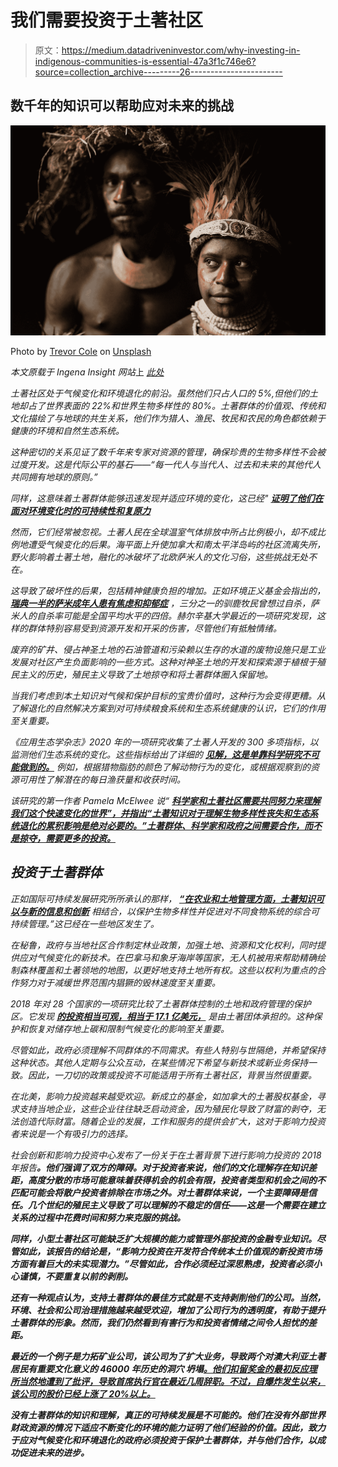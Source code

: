 # 我们需要投资于土著社区

> 原文：<https://medium.datadriveninvestor.com/why-investing-in-indigenous-communities-is-essential-47a3f1c746e6?source=collection_archive---------26----------------------->

## 数千年的知识可以帮助应对未来的挑战

![](img/992f2f28d1014880da4bda359439080e.png)

Photo by [Trevor Cole](https://unsplash.com/@trevcole?utm_source=medium&utm_medium=referral) on [Unsplash](https://unsplash.com?utm_source=medium&utm_medium=referral)

*本文原载于 Ingena Insight 网站*上 [*此处*](https://ingena.co.uk/2020/10/14/why-investment-in-indigenous-communities-is-essential-for-socio-environmental-development/)

*土著社区处于气候变化和环境退化的前沿。虽然他们只占人口的 5%,但他们的土地却占了世界表面的 22%和世界生物多样性的 80%。土著群体的价值观、传统和文化描绘了与地球的共生关系，他们作为猎人、渔民、牧民和农民的角色都依赖于健康的环境和自然生态系统。*

*这种密切的关系见证了数千年来专家对资源的管理，确保珍贵的生物多样性不会被过度开发。这是代际公平的基石——“每一代人与当代人、过去和未来的其他代人共同拥有地球的原则。”*

*同样，这意味着土著群体能够迅速发现并适应环境的变化，这已经" [**证明了他们在面对环境变化时的可持续性和复原力**](https://sdg.iisd.org/commentary/guest-articles/no-sustainable-development-without-indigenous-peoples/)*

*然而，它们经常被忽视。土著人民在全球温室气体排放中所占比例极小，却不成比例地遭受气候变化的后果。海平面上升使加拿大和南太平洋岛屿的社区流离失所，野火影响着土著土地，融化的冰破坏了北欧萨米人的文化习俗，这些挑战无处不在。*

*这导致了破坏性的后果，包括精神健康负担的增加。正如环境正义基金会指出的， [**瑞典一半的萨米成年人患有焦虑和抑郁症**](https://ejfoundation.org/resources/downloads/EJF-Sami-briefing-2019-final-1.pdf) ，三分之一的驯鹿牧民曾想过自杀，萨米人的自杀率可能是全国平均水平的四倍。赫尔辛基大学最近的一项研究发现，这样的群体特别容易受到资源开发和开采的伤害，尽管他们有抵触情绪。*

*废弃的矿井、侵占神圣土地的石油管道和污染赖以生存的水道的废物设施只是工业发展对社区产生负面影响的一些方式。这种对神圣土地的开发和探索源于植根于殖民主义的历史，殖民主义导致了土地掠夺和将土著群体圈入保留地。*

*当我们考虑到本土知识对气候和保护目标的宝贵价值时，这种行为会变得更糟。从了解退化的自然解决方案到对可持续粮食系统和生态系统健康的认识，它们的作用至关重要。*

*《应用生态学杂志》2020 年的一项研究收集了土著人开发的 300 多项指标，以监测他们生态系统的变化。这些指标给出了详细的 [**见解，这是单靠科学研究不可能做到的。**](https://besjournals.onlinelibrary.wiley.com/doi/full/10.1111/1365-2664.13705) 例如，根据猎物脂肪的颜色了解动物行为的变化，或根据观察到的资源可用性了解潜在的每日渔获量和收获时间。*

*该研究的第一作者 Pamela McElwee 说“ [**科学家和土著社区需要共同努力来理解我们这个快速变化的世界”，并指出“土著知识对于理解生物多样性丧失和生态系统退化的累积影响是绝对必要的。”土著群体、科学家和政府之间需要合作，而不是掠夺，需要更多的投资。**](https://www.futurity.org/indigenous-people-ecosystems-climate-change-2415292-2/)*

## *投资于土著群体*

*正如国际可持续发展研究所所承认的那样， [**“在农业和土地管理方面，土著知识可以与新的信息和创新**](https://sdg.iisd.org/commentary/guest-articles/no-sustainable-development-without-indigenous-peoples/) 相结合，以保护生物多样性并促进对不同食物系统的综合可持续管理。”这已经在一些地区发生了。*

*在秘鲁，政府与当地社区合作制定林业政策，加强土地、资源和文化权利，同时提供应对气候变化的新技术。在巴拿马和象牙海岸等国家，无人机被用来帮助精确绘制森林覆盖和土著领地的地图，以更好地支持土地所有权。这些以权利为重点的合作努力对于减缓世界范围内猖獗的毁林速度至关重要。*

*2018 年对 28 个国家的一项研究比较了土著群体控制的土地和政府管理的保护区。它发现 [**的投资相当可观，相当于 17.1 亿美元，**](https://news.mongabay.com/2018/07/investing-in-indigenous-communities-most-efficient-way-to-protect-forests-report-finds/) 是由土著团体承担的。这种保护和恢复对储存地上碳和限制气候变化的影响至关重要。*

*尽管如此，政府必须理解不同群体的不同需求。有些人特别与世隔绝，并希望保持这种状态。其他人定期与公众互动，在某些情况下希望与新技术或新业务保持一致。因此，一刀切的政策或投资不可能适用于所有土著社区，背景当然很重要。*

*在北美，影响力投资越来越受欢迎。新成立的基金，如加拿大的土著股权基金，寻求支持当地企业，这些企业往往缺乏启动资金，因为殖民化导致了财富的剥夺，无法创造代际财富。随着企业的发展，工作和服务的提供会扩大，这对于影响力投资者来说是一个有吸引力的选择。*

*社会创新和影响力投资中心发布了一份关于在土著背景下进行影响力投资的 2018 年报告[](https://www.sauder.ubc.ca/sites/default/files/2019-04/Impact%20Investing%20in%20the%20Indigenous%20Context%20-%20Executive%20Summary%20-%20FINAL.pdf)**。他们强调了双方的障碍。对于投资者来说，他们的文化理解存在知识差距，高度分散的市场可能意味着获得机会的机会有限，投资者类型和机会之间的不匹配可能会将散户投资者排除在市场之外。对土著群体来说，一个主要障碍是信任。几个世纪的殖民主义导致了可以理解的不稳定的信任——这是一个需要在建立关系的过程中花费时间和努力来克服的挑战。***

***同样，小型土著社区可能缺乏扩大规模的能力或管理外部投资的金融专业知识。尽管如此，该报告的结论是，“影响力投资在开发符合传统本土价值观的新投资市场方面有着巨大的未实现潜力。”尽管如此，合作必须经过深思熟虑，投资者必须小心谨慎，不要重复以前的剥削。***

***还有一种观点认为，支持土著群体的最佳方式就是不支持剥削他们的公司。当然，环境、社会和公司治理措施越来越受欢迎，增加了公司行为的透明度，有助于提升土著群体的形象。然而，我们仍然看到有害行为和投资者情绪之间令人担忧的差距。***

***最近的一个例子是力拓矿业公司，该公司为了扩大业务，导致两个对澳大利亚土著居民有重要文化意义的 46000 年历史的洞穴 坍塌[。他们扣留奖金的最初反应理所当然地遭到了批评，导致首席执行官在最近几周辞职。不过，自爆炸发生以来，该公司的股价已经上涨了 20%以上。](https://www.ft.com/content/06dde6ba-c50c-412d-b286-131d0c1d70c1)***

***没有土著群体的知识和理解，真正的可持续发展是不可能的。他们在没有外部世界财政资源的情况下适应不断变化的环境的能力证明了他们经验的价值。因此，致力于应对气候变化和环境退化的政府必须投资于保护土著群体，并与他们合作，以成功促进未来的进步。***